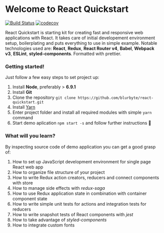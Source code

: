 # Welcome to React Quickstart
[![Build Status](https://travis-ci.org/blurbyte/react-quickstart.svg?branch=master)](https://travis-ci.org/blurbyte/react-quickstart) [![codecov](https://codecov.io/gh/blurbyte/react-quickstart/branch/master/graph/badge.svg)](https://codecov.io/gh/blurbyte/react-quickstart)

React Quickstart is starting kit for creating fast and responsive web applications with React. It takes care of initial developement environment setup, boilerplating and puts everything to use in simple example. Notable technologies used are: __React__, __Redux__, __React Router v4__, __Babel__, __Webpack v3__, __ESLint__, __styled-components__.
Formatted with prettier.

### Getting started!
Just follow a few easy steps to set project up:
  1. Install __Node__, preferably > __6.9.1__
  2. Install __Git__
  3. Clone the repository `git clone https://github.com/blurbyte/react-quickstart.git`
  4. Install [Yarn](https://yarnpkg.com/)
  5. Enter project folder and install all required modules with simple `yarn` command
  6. Start demo aplication `npm start -s` and follow further instructions 🙂

### What will you learn?
By inspecting source code of demo application you can get a good grasp of:
  1. How to set up JavaScript development environment for single page React web app
  2. How to organize file structure of your project
  3. How to write Redux action creators, reducers and connect components with store
  4. How to manage side effects with *redux-saga*
  5. How to use Redux application state in combination with container component state
  6. How to write simple unit tests for actions and integration tests for reducers
  7. How to write snapshot tests of React components with *jest*
  8. How to take advantage of *styled-components*
  9. How to integrate custom fonts
